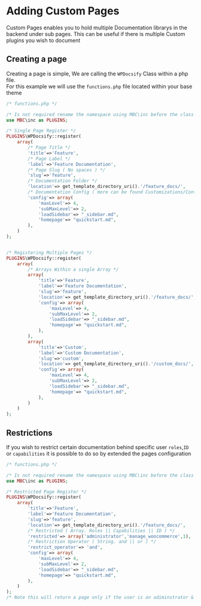 # Adding Custom Pages
Custom Pages enables you to hold multiple Documentation librarys in the backend under sub pages. This can be useful if there is multiple Custom plugins you wish to document

## Creating a page
Creating a page is simple, We are calling the ```WPDocsify``` Class within a php file.  
For this example we will use the ```functions.php``` file located within your base theme  

```php
/* functions.php */

/* Is not required rename the namespace using MBC\inc before the class is fine */
use MBC\inc as PLUGINS;

/* Single Page Register */
PLUGINS\WPDocsify::register(
    array(
        /* Page Title */
        'title'=>'Feature',
        /* Page Label */
        'label'=>'Feature Documentation',
        /* Page Slug ( No spaces ) */
        'slug'=>'feature',
        /* Documentation Folder */
        'location'=> get_template_directory_uri().'/feature_docs/',
        /* Documentation Config ( more can be found Customizations/Configurations ) */
        'config'=> array(
            'maxLevel'=> 4, 
            'subMaxLevel'=> 2,
            'loadSidebar'=> "_sidebar.md",
            'homepage'=> "quickstart.md",
        ),
    )
);


/* Registering Multiple Pages */
PLUGINS\WPDocsify::register(
    array(
        /* Arrays Within a single Array */
        array(
            'title'=>'Feature',
            'label'=>'Feature Documentation',
            'slug'=>'feature',
            'location'=> get_template_directory_uri().'/feature_docs/',
            'config'=> array(
                'maxLevel'=> 4, 
                'subMaxLevel'=> 2,
                'loadSidebar'=> "_sidebar.md",
                'homepage'=> "quickstart.md",
            ),
        ),
        array(
            'title'=>'Custom',
            'label'=>'Custom Documentation',
            'slug'=>'custom',
            'location'=> get_template_directory_uri().'/custom_docs/',
            'config'=> array(
                'maxLevel'=> 4, 
                'subMaxLevel'=> 2,
                'loadSidebar'=> "_sidebar.md",
                'homepage'=> "quickstart.md",
            ),
        )
    )
);
```
## Restrictions
If you wish to restrict certain documentation behind specific user ```roles```,```ID``` or ```capabilities``` it is possible to do so by extended the pages configuration

```php
/* functions.php */

/* Is not required rename the namespace using MBC\inc before the class is fine */
use MBC\inc as PLUGINS;

/* Restricted Page Register */
PLUGINS\WPDocsify::register(
    array(
        'title'=>'Feature',
        'label'=>'Feature Documentation',
        'slug'=>'feature',
        'location'=> get_template_directory_uri().'/feature_docs/',
        /* Restricted ( Array. Roles || Capabilities || ID ) */
        'restricted'=> array('administrator','manage_woocommerce',1),
        /* Restriction Operator ( String. and || or ) */
        'restrict_operator'=> 'and',
        'config'=> array(
            'maxLevel'=> 4, 
            'subMaxLevel'=> 2,
            'loadSidebar'=> "_sidebar.md",
            'homepage'=> "quickstart.md",
        ),
    )
);
/* Note this will return a page only if the user is an adiminstrator & has the capability of manage_woocommerce & the user id is 1 */

```
